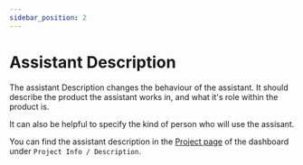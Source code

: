 ```yaml
---
sidebar_position: 2
---
```


# Assistant Description

The assistant Description changes the behaviour of the assistant. It should describe the product the assistant works in, and what it's role within the product is. 

It can also be helpful to specify the kind of person who will use the assisant.

You can find the assistant description in the [Project page](https://dashboard.superflows.ai/project) of the dashboard under `Project Info / Description`.